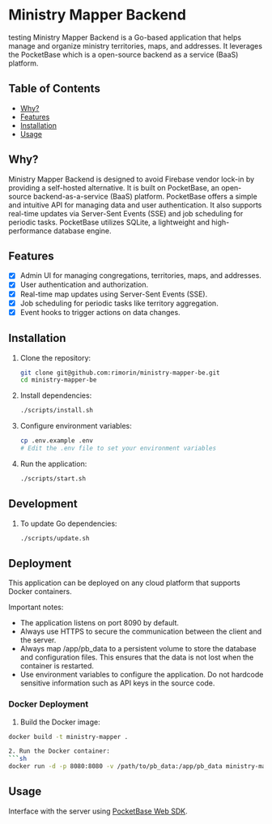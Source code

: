 # Ministry Mapper Backend
testing
Ministry Mapper Backend is a Go-based application that helps manage and organize ministry territories, maps, and addresses. It leverages the PocketBase which is a open-source backend as a service (BaaS) platform.

## Table of Contents
- [Why?](#why)
- [Features](#features)
- [Installation](#installation)
- [Usage](#usage)

## Why?

Ministry Mapper Backend is designed to avoid Firebase vendor lock-in by providing a self-hosted alternative. It is built on PocketBase, an open-source backend-as-a-service (BaaS) platform. PocketBase offers a simple and intuitive API for managing data and user authentication. It also supports real-time updates via Server-Sent Events (SSE) and job scheduling for periodic tasks. PocketBase utilizes SQLite, a lightweight and high-performance database engine.

## Features

- [x] Admin UI for managing congregations, territories, maps, and addresses.
- [x] User authentication and authorization.
- [x] Real-time map updates using Server-Sent Events (SSE).
- [x] Job scheduling for periodic tasks like territory aggregation.
- [x] Event hooks to trigger actions on data changes.

## Installation

1. Clone the repository:
    ```sh
    git clone git@github.com:rimorin/ministry-mapper-be.git
    cd ministry-mapper-be
    ```

2. Install dependencies:
    ```sh
    ./scripts/install.sh
    ```

3. Configure environment variables:
    ```sh
    cp .env.example .env
    # Edit the .env file to set your environment variables
    ```

4. Run the application:
    ```sh
    ./scripts/start.sh
    ```

## Development

1. To update Go dependencies:
    ```sh
    ./scripts/update.sh
    ```

## Deployment

This application can be deployed on any cloud platform that supports Docker containers.

Important notes:

- The application listens on port 8090 by default.
- Always use HTTPS to secure the communication between the client and the server.
- Always map /app/pb_data to a persistent volume to store the database and configuration files. This ensures that the data is not lost when the container is restarted.
- Use environment variables to configure the application. Do not hardcode sensitive information such as API keys in the source code.

### Docker Deployment

1. Build the Docker image:
```sh
docker build -t ministry-mapper .

2. Run the Docker container:
```sh
docker run -d -p 8080:8080 -v /path/to/pb_data:/app/pb_data ministry-mapper
```

## Usage

Interface with the server using [PocketBase Web SDK](https://github.com/pocketbase/js-sdk).
